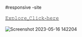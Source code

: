 #responsive -site <br><br>
<a href="https://bhushanthapa.github.io/Travel-site-responsive/" >𝙴𝚡𝚙𝚕𝚘𝚛𝚎_𝙲𝚕𝚒𝚌𝚔-𝚑𝚎𝚛𝚎</a><br><br>
![Screenshot 2023-05-16 142204](https://github.com/bhushanthapa/Travel-site-responsive/assets/95372432/696bdf22-02e1-432e-8623-469f5d0f4ef6) 
